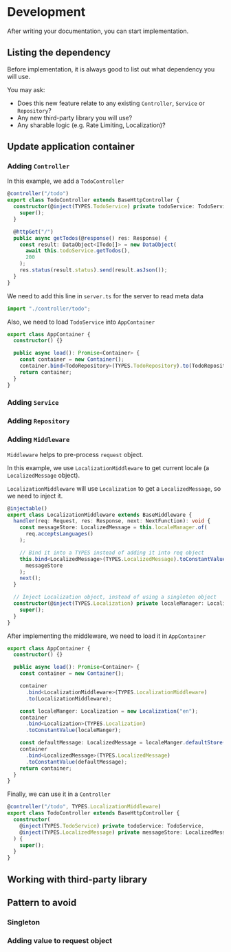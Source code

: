 # Development

After writing your documentation, you can start implementation.

## Listing the dependency

Before implementation, it is always good to list out what dependency you will use.

You may ask:

- Does this new feature relate to any existing `Controller`, `Service` or `Repository`?
- Any new third-party library you will use?
- Any sharable logic (e.g. Rate Limiting, Localization)?

## Update application container

### Adding `Controller`

In this example, we add a `TodoController`

```ts
@controller("/todo")
export class TodoController extends BaseHttpController {
  constructor(@inject(TYPES.TodoService) private todoService: TodoService) {
    super();
  }

  @httpGet("/")
  public async getTodos(@response() res: Response) {
    const result: DataObject<ITodo[]> = new DataObject(
      await this.todoService.getTodos(),
      200
    );
    res.status(result.status).send(result.asJson());
  }
}
```

We need to add this line in `server.ts` for the server to read meta data

```ts
import "./controller/todo";
```

Also, we need to load `TodoService` into `AppContainer`

```ts
export class AppContainer {
  constructor() {}

  public async load(): Promise<Container> {
    const container = new Container();
    container.bind<TodoRepository>(TYPES.TodoRepository).to(TodoRepository);
    return container;
  }
}
```

### Adding `Service`

### Adding `Repository`

### Adding `Middleware`

`Middleware` helps to pre-process `request` object.

In this example, we use `LocalizationMiddleware` to get current locale (a `LocalizedMessage` object).

`LocalizationMiddleware` will use `Localization` to get a `LocalizedMessage`, so we need to inject it.

```ts
@injectable()
export class LocalizationMiddleware extends BaseMiddleware {
  handler(req: Request, res: Response, next: NextFunction): void {
    const messageStore: LocalizedMessage = this.localeManager.of(
      req.acceptsLanguages()
    );

    // Bind it into a TYPES instead of adding it into req object
    this.bind<LocalizedMessage>(TYPES.LocalizedMessage).toConstantValue(
      messageStore
    );
    next();
  }

  // Inject Localization object, instead of using a singleton object
  constructor(@inject(TYPES.Localization) private localeManager: Localization) {
    super();
  }
}
```

After implementing the middleware, we need to load it in `AppContainer`

```ts
export class AppContainer {
  constructor() {}

  public async load(): Promise<Container> {
    const container = new Container();

    container
      .bind<LocalizationMiddleware>(TYPES.LocalizationMiddleware)
      .to(LocalizationMiddleware);

    const localeManger: Localization = new Localization("en");
    container
      .bind<Localization>(TYPES.Localization)
      .toConstantValue(localeManger);

    const defaultMessage: LocalizedMessage = localeManger.defaultStore();
    container
      .bind<LocalizedMessage>(TYPES.LocalizedMessage)
      .toConstantValue(defaultMessage);
    return container;
  }
}
```

Finally, we can use it in a `Controller`

```ts
@controller("/todo", TYPES.LocalizationMiddleware)
export class TodoController extends BaseHttpController {
  constructor(
    @inject(TYPES.TodoService) private todoService: TodoService,
    @inject(TYPES.LocalizedMessage) private messageStore: LocalizedMessage
  ) {
    super();
  }
}
```

## Working with third-party library

## Pattern to avoid

### Singleton

### Adding value to request object
